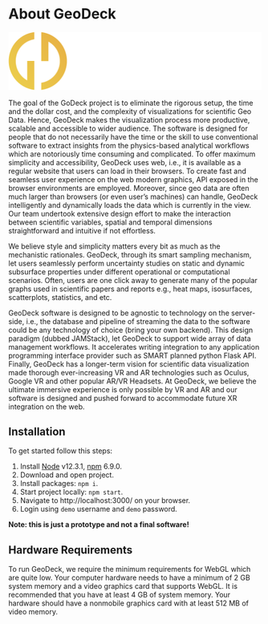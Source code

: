 # About GeoDeck

![Alt text](logo_dark.png?raw=true "GeoDeck")

The goal of the GoDeck project is to eliminate the rigorous setup, the time and the dollar cost, and the complexity of visualizations for scientific Geo Data. Hence, GeoDeck makes the visualization process more productive, scalable and accessible to wider audience. The software is designed for people that do not necessarily have the time or the skill to use conventional software to extract insights from the physics-based analytical workflows which are notoriously time consuming and complicated. To offer maximum simplicity and accessibility, GeoDeck uses web, i.e., it is available as a regular website that users can load in their browsers. To create fast and seamless user experience on the web modern graphics, API exposed in the browser environments are employed. Moreover, since geo data are often much larger than browsers (or even user’s machines) can handle, GeoDeck intelligently and dynamically loads the data which is currently in the view. Our team undertook extensive design effort to make the interaction between scientific variables, spatial and temporal dimensions straightforward and intuitive if not effortless.  

We believe style and simplicity matters every bit as much as the mechanistic rationales. GeoDeck, through its smart sampling mechanism, let users seamlessly perform uncertainty studies on static and dynamic subsurface properties under different operational or computational scenarios. Often, users are one click away to generate many of the popular graphs used in scientific papers and reports e.g., heat maps, isosurfaces, scatterplots, statistics, and etc.  

GeoDeck software is designed to be agnostic to technology on the server-side, i.e., the database and pipeline of streaming the data to the software could be any technology of choice (bring your own backend). This design paradigm (dubbed JAMStack), let GeoDeck to support wide array of data management workflows. It accelerates writing integration to any application programming interface provider such as SMART planned python Flask API.
Finally, GeoDeck has a longer-term vision for scientific data visualization made thorough ever-increasing VR and AR technologies such as Oculus, Google VR and other popular AR/VR Headsets. At GeoDeck, we believe the ultimate immersive experience is only possible by VR and AR and our software is designed and pushed forward to accommodate future XR integration on the web.

## Installation

To get started follow this steps:

1. Install [Node](https://nodejs.org/en/) v12.3.1, [npm](https://www.npmjs.com/get-npm) 6.9.0.
2. Download and open project.
3. Install packages: ```npm i```.
4. Start project locally: ```npm start```.
5. Navigate to http://localhost:3000/ on your browser.
6. Login using `demo` username and `demo` password.

**Note: this is just a prototype and not a final software!**

## Hardware Requirements

To run GeoDeck, we require the minimum requirements for WebGL which are quite low. Your computer hardware needs to have a minimum of 2 GB system memory and a video graphics card that supports WebGL. It is recommended that you have at least 4 GB of system memory. Your hardware should have a nonmobile graphics card with at least 512 MB of video memory.
